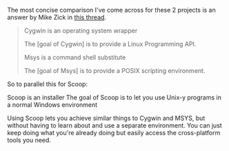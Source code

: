 The most concise comparison I've come across for these 2 projects is an answer by Mike Zick in [this thread](http://sourceforge.net/mailarchive/forum.php?thread_name=200506130821.11185.mszick%40morethan.org&forum_name=mingw-msys).

> Cygwin is an operating system wrapper
>
> The [goal of Cygwin] is to provide a Linux Programming API.
>
>
> Msys is a command shell substitute
>
> The [goal of Msys] is to provide a POSIX scripting environment.

So to parallel this for Scoop:

Scoop is an installer
The goal of Scoop is to let you use Unix-y programs in a normal Windows environment

Using Scoop lets you achieve similar things to Cygwin and MSYS, but without having to learn about and use a separate environment. You can just keep doing what you're already doing but easily access the cross-platform tools you need.